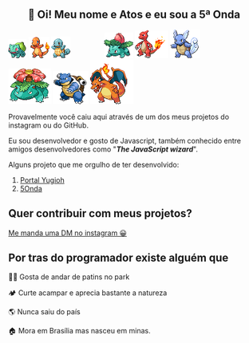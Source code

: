 <h2 align="center">👋 Oi! Meu nome e Atos e eu sou a 5ª Onda</h2>

![darkrai](https://raw.githubusercontent.com/PokeAPI/sprites/master/sprites/pokemon/versions/generation-v/black-white/animated/1.gif) 
![Hydreigon](https://raw.githubusercontent.com/PokeAPI/sprites/master/sprites/pokemon/versions/generation-v/black-white/animated/4.gif)
![Hydreigon](https://raw.githubusercontent.com/PokeAPI/sprites/master/sprites/pokemon/versions/generation-v/black-white/animated/7.gif)&nbsp;&nbsp;&nbsp;&nbsp;&nbsp;&nbsp;&nbsp;&nbsp;&nbsp;&nbsp;&nbsp;&nbsp;&nbsp;&nbsp;&nbsp;&nbsp;
![jirachi](https://raw.githubusercontent.com/PokeAPI/sprites/master/sprites/pokemon/versions/generation-v/black-white/animated/2.gif)
![Hydreigon](https://raw.githubusercontent.com/PokeAPI/sprites/master/sprites/pokemon/versions/generation-v/black-white/animated/5.gif)
![Hydreigon](https://raw.githubusercontent.com/PokeAPI/sprites/master/sprites/pokemon/versions/generation-v/black-white/animated/8.gif)&nbsp;&nbsp;&nbsp;&nbsp;&nbsp;&nbsp;&nbsp;&nbsp;&nbsp;&nbsp;&nbsp;&nbsp;&nbsp;&nbsp;&nbsp;&nbsp;
![Gengar](https://raw.githubusercontent.com/PokeAPI/sprites/master/sprites/pokemon/versions/generation-v/black-white/animated/3.gif)
![Hydreigon](https://raw.githubusercontent.com/PokeAPI/sprites/master/sprites/pokemon/versions/generation-v/black-white/animated/9.gif)
![Hydreigon](https://raw.githubusercontent.com/PokeAPI/sprites/master/sprites/pokemon/versions/generation-v/black-white/animated/6.gif)

Provavelmente você caiu aqui através de um dos meus projetos do instagram ou do GitHub.

Eu sou desenvolvedor e gosto de Javascript, também conhecido entre amigos desenvolvedores como "***The JavaScript wizard***". 

Alguns projeto que me orgulho de ter desenvolvido:

1) [Portal Yugioh](https://portalyugioh.com.br)
1) [5Onda](https://5onda.com.br)

## Quer contribuir com meus projetos?

[Me manda uma DM no instagram 😀](https://www.instagram.com/5quintaonda/)

## Por tras do programador existe alguém que

🏃‍♂️ Gosta de andar de patins no park

🏕 Curte acampar e aprecia bastante a natureza

🌎 Nunca saiu do país

🏠 Mora em Brasília mas nasceu em minas.
